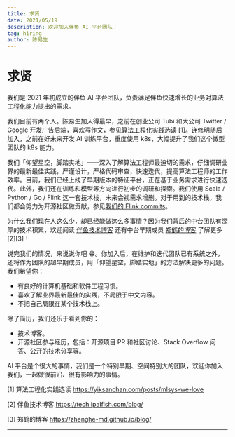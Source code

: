 ```yaml
---
title: 求贤
date: 2021/05/19
description: 欢迎加入伴鱼 AI 平台团队！
tag: hiring
author: 陈易生
---
```


# 求贤

我们是 2021 年初成立的伴鱼 AI 平台团队，负责满足伴鱼快速增长的业务对算法工程化能力提出的需求。

我们目前有两个人。陈易生加入得最早，之前在创业公司 Tubi 和大公司 Twitter / Google 开发广告后端，喜欢写作文，参见[算法工程化实践选读](/posts/mlsys-we-love) [1]。连修明随后加入，之前在好未来开发 AI 训练平台，重度使用 k8s，大幅提升了我们这个微型团队的 k8s 能力。

我们「仰望星空，脚踏实地」——深入了解算法工程师最迫切的需求，仔细调研业界的最新最佳实践，严谨设计，严格代码审查，快速迭代，提高算法工程师的工作效率。目前，我们已经上线了早期版本的特征平台，正在基于业务需求进行快速迭代。此外，我们还在训练和模型等方向进行初步的调研和探索。我们使用 Scala / Python / Go / Flink 这一套技术栈，未来会视需求增删。对于用到的技术栈，我们都会努力为开源社区做贡献，参见[我们的 Flink commits](https://github.com/apache/flink/commits?author=yiksanchan)。

为什么我们现在人这么少，却已经能做这么多事情？因为我们背后的中台团队有深厚的技术积累，欢迎阅读 [伴鱼技术博客](https://tech.ipalfish.com/blog/) 还有中台早期成员 [郑鹤的博客](https://zhenghe-md.github.io/blog/) 了解更多 [2][3]！

说完我们的情况，来说说你吧 😁。你加入后，在维护和迭代团队已有系统之外，还将作为团队的超早期成员，用「仰望星空，脚踏实地」的方法解决更多的问题。我们希望你：

- 有良好的计算机基础和软件工程习惯。
- 喜欢了解业界最新最佳的实践，不局限于中文内容。
- 不把自己局限在某个技术栈上。

除了简历，我们还乐于看到你的：

- 技术博客。
- 开源社区参与经历，包括：开源项目 PR 和社区讨论、Stack Overflow 问答、公开的技术分享等。

AI 平台是个很大的事情，我们是一个特别早期、空间特别大的团队，欢迎你加入我们，一起做很前沿、很有影响力的事情。

[1] 算法工程化实践选读 https://yiksanchan.com/posts/mlsys-we-love

[2] 伴鱼技术博客 https://tech.ipalfish.com/blog/

[3] 郑鹤的博客 https://zhenghe-md.github.io/blog/

---
